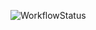 ![WorkflowStatus](https://github.com/ModularMonitor/CSV_plotter/actions/workflows/build.yml/badge.svg)